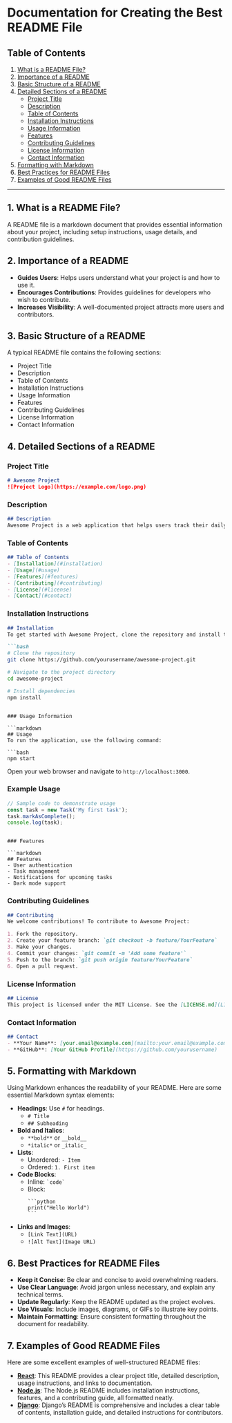 # Documentation for Creating the Best README File

## Table of Contents

1. [What is a README File?](#what-is-a-readme-file)
2. [Importance of a README](#importance-of-a-readme)
3. [Basic Structure of a README](#basic-structure-of-a-readme)
4. [Detailed Sections of a README](#detailed-sections-of-a-readme)
   - [Project Title](#project-title)
   - [Description](#description)
   - [Table of Contents](#table-of-contents)
   - [Installation Instructions](#installation-instructions)
   - [Usage Information](#usage-information)
   - [Features](#features)
   - [Contributing Guidelines](#contributing-guidelines)
   - [License Information](#license-information)
   - [Contact Information](#contact-information)
5. [Formatting with Markdown](#formatting-with-markdown)
6. [Best Practices for README Files](#best-practices-for-readme-files)
7. [Examples of Good README Files](#examples-of-good-readme-files)

---

## 1. What is a README File?

A README file is a markdown document that provides essential information about your project, including setup instructions, usage details, and contribution guidelines.

## 2. Importance of a README

- **Guides Users**: Helps users understand what your project is and how to use it.
- **Encourages Contributions**: Provides guidelines for developers who wish to contribute.
- **Increases Visibility**: A well-documented project attracts more users and contributors.

## 3. Basic Structure of a README

A typical README file contains the following sections:

- Project Title
- Description
- Table of Contents
- Installation Instructions
- Usage Information
- Features
- Contributing Guidelines
- License Information
- Contact Information

## 4. Detailed Sections of a README

### Project Title

```markdown
# Awesome Project
![Project Logo](https://example.com/logo.png)
```

### Description

```markdown
## Description
Awesome Project is a web application that helps users track their daily tasks and improve productivity. With a user-friendly interface and a rich feature set, it aims to make task management effortless.
```

### Table of Contents

```markdown
## Table of Contents
- [Installation](#installation)
- [Usage](#usage)
- [Features](#features)
- [Contributing](#contributing)
- [License](#license)
- [Contact](#contact)
```

### Installation Instructions

```markdown
## Installation
To get started with Awesome Project, clone the repository and install the dependencies:

```bash
# Clone the repository
git clone https://github.com/yourusername/awesome-project.git

# Navigate to the project directory
cd awesome-project

# Install dependencies
npm install
```
```

### Usage Information

```markdown
## Usage
To run the application, use the following command:

```bash
npm start
```

Open your web browser and navigate to `http://localhost:3000`. 

### Example Usage
```javascript
// Sample code to demonstrate usage
const task = new Task('My first task');
task.markAsComplete();
console.log(task);
```
```

### Features

```markdown
## Features
- User authentication
- Task management
- Notifications for upcoming tasks
- Dark mode support
```

### Contributing Guidelines

```markdown
## Contributing
We welcome contributions! To contribute to Awesome Project:

1. Fork the repository.
2. Create your feature branch: `git checkout -b feature/YourFeature`
3. Make your changes.
4. Commit your changes: `git commit -m 'Add some feature'`
5. Push to the branch: `git push origin feature/YourFeature`
6. Open a pull request.
```

### License Information

```markdown
## License
This project is licensed under the MIT License. See the [LICENSE.md](LICENSE.md) file for details.
```

### Contact Information

```markdown
## Contact
- **Your Name**: [your.email@example.com](mailto:your.email@example.com)
- **GitHub**: [Your GitHub Profile](https://github.com/yourusername)
```

## 5. Formatting with Markdown

Using Markdown enhances the readability of your README. Here are some essential Markdown syntax elements:

- **Headings**: Use `#` for headings.
  - `# Title`
  - `## Subheading`
- **Bold and Italics**: 
  - `**bold**` or `__bold__`
  - `*italic*` or `_italic_`
- **Lists**: 
  - Unordered: `- Item`
  - Ordered: `1. First item`
- **Code Blocks**: 
  - Inline: `` `code` ``
  - Block: 
    ````
    ```python
    print("Hello World")
    ```
    ````
- **Links and Images**: 
  - `[Link Text](URL)`
  - `![Alt Text](Image URL)`

## 6. Best Practices for README Files

- **Keep it Concise**: Be clear and concise to avoid overwhelming readers.
- **Use Clear Language**: Avoid jargon unless necessary, and explain any technical terms.
- **Update Regularly**: Keep the README updated as the project evolves.
- **Use Visuals**: Include images, diagrams, or GIFs to illustrate key points.
- **Maintain Formatting**: Ensure consistent formatting throughout the document for readability.

## 7. Examples of Good README Files

Here are some excellent examples of well-structured README files:

- **[React](https://github.com/facebook/react)**: This README provides a clear project title, detailed description, usage instructions, and links to documentation.
- **[Node.js](https://github.com/nodejs/node)**: The Node.js README includes installation instructions, features, and a contributing guide, all formatted neatly.
- **[Django](https://github.com/django/django)**: Django’s README is comprehensive and includes a clear table of contents, installation guide, and detailed instructions for contributors.

